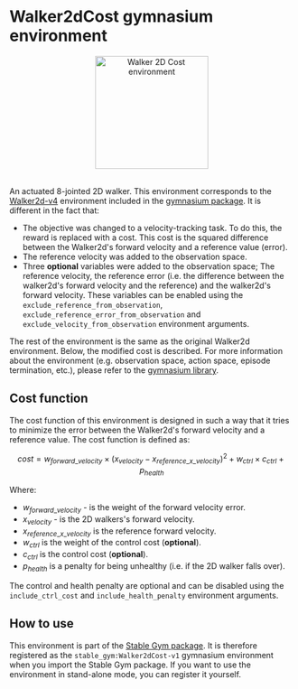# Walker2dCost gymnasium environment

<div align="center">
    <img src="https://github.com/rickstaa/stable-gym/assets/17570430/df3d8481-8258-48cd-8e91-f74257c0e1aa" alt="Walker 2D Cost environment" width="200px">
</div>
</br>

An actuated 8-jointed 2D walker. This environment corresponds to the [Walker2d-v4](https://gymnasium.farama.org/environments/mujoco/walker2d) environment included in the [gymnasium package](https://gymnasium.farama.org/). It is different in the fact that:

*   The objective was changed to a velocity-tracking task. To do this, the reward is replaced with a cost. This cost is the squared
    difference between the Walker2d's forward velocity and a reference value (error).
*   The reference velocity was added to the observation space.
*   Three **optional** variables were added to the observation space; The reference velocity, the reference error (i.e. the difference between the walker2d's forward velocity and the reference) and the walker2d's forward velocity. These variables can be enabled using the `exclude_reference_from_observation`, `exclude_reference_error_from_observation` and `exclude_velocity_from_observation` environment arguments.

The rest of the environment is the same as the original Walker2d environment. Below, the modified cost is described. For more information about the environment (e.g. observation space, action space, episode termination, etc.), please refer to the [gymnasium library](https://gymnasium.farama.org/environments/mujoco/walker2d/).

## Cost function

The cost function of this environment is designed in such a way that it tries to minimize the error between the Walker2d's forward velocity and a reference value. The cost function is defined as:

$$
cost = w_{forward\_velocity} \times (x_{velocity} - x_{reference\_x\_velocity})^2 + w_{ctrl} \times c_{ctrl} + p_{health}
$$

Where:

*   $w_{forward\_velocity}$ - is the weight of the forward velocity error.
*   $x_{velocity}$ - is the 2D walkers's forward velocity.
*   $x_{reference\_x\_velocity}$ is the reference forward velocity.
*   $w_{ctrl}$ is the weight of the control cost (**optional**).
*   $c_{ctrl}$ is the control cost (**optional**).
*   $p_{health}$ is a penalty for being unhealthy (i.e. if the 2D walker falls over).

The control and health penalty are optional and can be disabled using the `include_ctrl_cost` and `include_health_penalty` environment arguments.

## How to use

This environment is part of the [Stable Gym package](https://github.com/rickstaa/stable-gym). It is therefore registered as the `stable_gym:Walker2dCost-v1` gymnasium environment when you import the Stable Gym package. If you want to use the environment in stand-alone mode, you can register it yourself.
